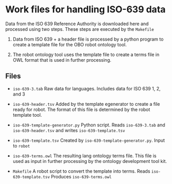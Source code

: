 # Work files for handling ISO-639 data

Data from the ISO 639 Reference Authority is downloaded here and processed using two
steps.  These steps are executed by the `Makefile`

1. Data from ISO 639 + a header file is processed by a python program to 
create a template file for the OBO robot ontology tool.

1. The robot ontology tool uses the template file to 
create a terms file in OWL format that is used in further processing.

## Files

* `iso-639-3.tab` Raw data for languages. Includes data for ISO 639 1, 2, and 3

* `iso-639-header.tsv` Added by the template egenerator to create a file ready
for robot.  The format of this file is determined by the robot template tool.

* `iso-639-template-generator.py` Python script.  Reads `iso-639-3.tab` and
`iso-639-header.tsv` and writes `iso-639-template.tsv`

* `iso-639-template.tsv` Created by `iso-639-template-generator.py`. Input to
`robot`

* `iso-639-terms.owl` The resulting lang ontology terms file.  This file is used as
input in further processing by the ontology development tool kit.

* `Makefile` A robot script to convert the template into terms. Reads
`iso-639-template.tsv` Produces
`iso-639-terms.owl`
